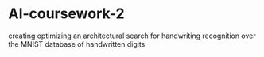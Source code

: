 # AI-coursework-2
creating optimizing an architectural search for handwriting recognition over the MNIST database of handwritten digits
